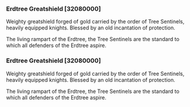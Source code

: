 ### Erdtree Greatshield [32080000]

Weighty greatshield forged of gold carried by the order of Tree Sentinels, heavily equipped knights. Blessed by an old incantation of protection.

The living rampart of the Erdtree, the Tree Sentinels are the standard to which all defenders of the Erdtree aspire.### Erdtree Greatshield [32080000]

Weighty greatshield forged of gold carried by the order of Tree Sentinels, heavily equipped knights. Blessed by an old incantation of protection.

The living rampart of the Erdtree, the Tree Sentinels are the standard to which all defenders of the Erdtree aspire.